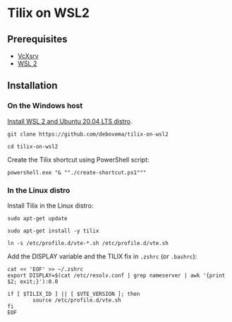 # Tilix on WSL2

## Prerequisites

* [VcXsrv](https://sourceforge.net/projects/vcxsrv)
* [WSL 2](https://docs.microsoft.com/windows/wsl/wsl2-index)

## Installation

### On the Windows host

[Install WSL 2 and Ubuntu 20.04 LTS distro](https://docs.microsoft.com/windows/wsl/install-win10).

```
git clone https://github.com/debovema/tilix-on-wsl2

cd tilix-on-wsl2
```

Create the Tilix shortcut using PowerShell script:
```
powershell.exe "& ""./create-shortcut.ps1"""
```

### In the Linux distro

Install Tilix in the Linux distro:
```
sudo apt-get update

sudo apt-get install -y tilix

ln -s /etc/profile.d/vte-*.sh /etc/profile.d/vte.sh
```

Add the DISPLAY variable and the TILIX fix in ```.zshrc``` (or ```.bashrc```):
```
cat << 'EOF' >> ~/.zshrc
export DISPLAY=$(cat /etc/resolv.conf | grep nameserver | awk '{print $2; exit;}'):0.0

if [ $TILIX_ID ] || [ $VTE_VERSION ]; then
        source /etc/profile.d/vte.sh
fi
EOF
```
